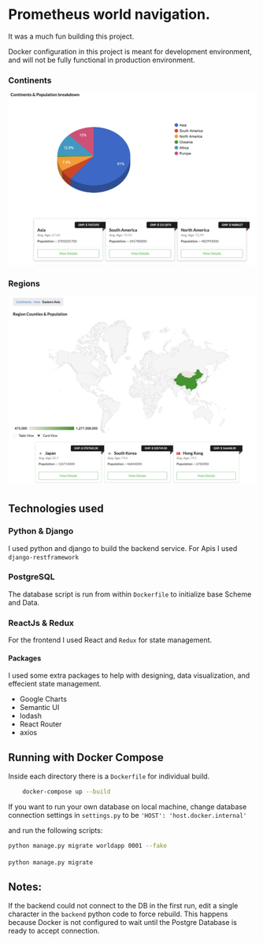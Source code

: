 # Prometheus world navigation.

It was a much fun building this project.

Docker configuration in this project is meant for development environment, and will not be fully functional in production environment.

### Continents
![Continents](https://github.com/letsgogeeky/django-react-world-navigation/blob/dev/screenshots/continent.png?raw=true)

### Regions
![Regions](https://github.com/letsgogeeky/django-react-world-navigation/blob/dev/screenshots/region.png?raw=true)

## Technologies used

### Python & Django
I used python and django to build the backend service.
For Apis I used `django-restframework`

### PostgreSQL

The database script is run from within `Dockerfile` to initialize base Scheme and Data.

### ReactJs & Redux

For the frontend I used React and `Redux` for state management.
#### Packages
I used some extra packages to help with designing, data visualization, and effecient state management.
- Google Charts
- Semantic UI
- lodash
- React Router
- axios

## Running with Docker Compose
Inside each directory there is a `Dockerfile` for individual build.

```bash
    docker-compose up --build
```

If you want to run your own database on local machine, change database connection settings in `settings.py` to be `'HOST': 'host.docker.internal'`

and run the following scripts:

```bash
python manage.py migrate worldapp 0001 --fake

python manage.py migrate

```

## Notes:
If the backend could not connect to the DB in the first run, edit a single character in the `backend` python code to force rebuild. This happens because Docker is not configured to wait until the Postgre Database is ready to accept connection.